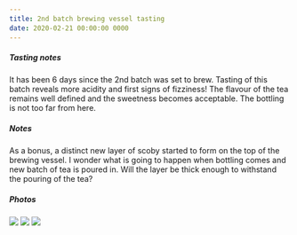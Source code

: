 ```yaml
---
title: 2nd batch brewing vessel tasting
date: 2020-02-21 00:00:00 0000
---
```


##### Tasting notes

It has been 6 days since the 2nd batch was set to brew. Tasting of this
batch reveals more acidity and first signs of fizziness! The flavour of
the tea remains well defined and the sweetness becomes acceptable. The 
bottling is not too far from here.

##### Notes

As a bonus, a distinct new layer of scoby started to form on the top of
the brewing vessel. I wonder what is going to happen when bottling comes
and new batch of tea is poured in. Will the layer be thick enough to
withstand the pouring of the tea?

##### Photos 

<img data-src="https://github.com/JakubStas/coldone.github.io/raw/master/assets/images/2020-02-21/01.jpeg" class="lazyload" src="https://github.com/JakubStas/coldone.github.io/raw/master/assets/images/placeholder-image.png">

<img data-src="https://github.com/JakubStas/coldone.github.io/raw/master/assets/images/2020-02-21/02.jpeg" class="lazyload" src="https://github.com/JakubStas/coldone.github.io/raw/master/assets/images/placeholder-image.png">

<img data-src="https://github.com/JakubStas/coldone.github.io/raw/master/assets/images/2020-02-21/03.jpeg" class="lazyload" src="https://github.com/JakubStas/coldone.github.io/raw/master/assets/images/placeholder-image.png">
